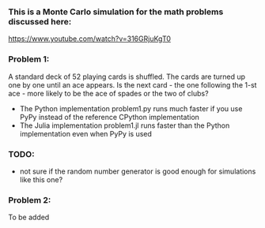 ### This is a Monte Carlo simulation for the math problems discussed here:
https://www.youtube.com/watch?v=316GRjuKgT0

### Problem 1:
A standard deck of 52 playing cards is shuffled. The cards are turned up one by one until an ace appears. Is the next card - the one following the 1-st ace - more likely to be the ace of spades or the two of clubs?

+ The Python implementation problem1.py runs much faster if you use PyPy instead of the reference CPython implementation
+ The Julia implementation problem1.jl runs faster than the Python implementation even when PyPy is used

### TODO:
- not sure if the random number generator is good enough for simulations like this one?

### Problem 2:
To be added
